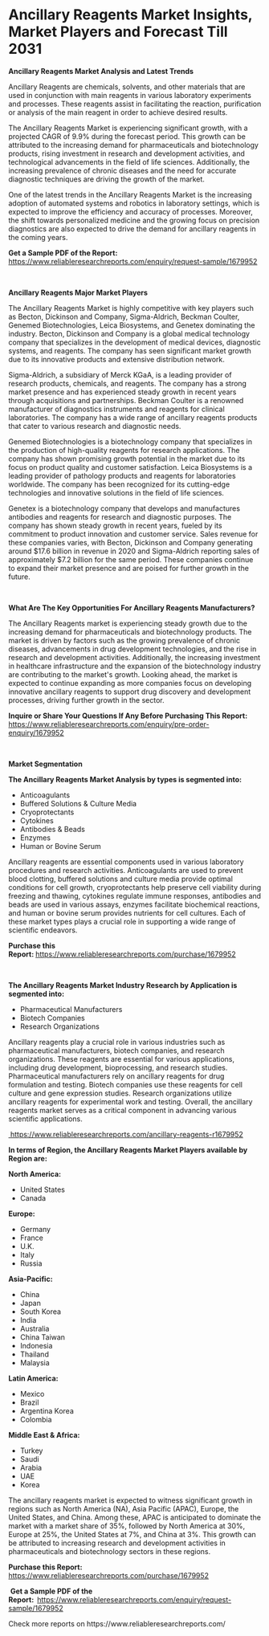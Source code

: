 <p><h1>Ancillary Reagents Market Insights, Market Players and Forecast Till 2031</h1></p><p><strong>Ancillary Reagents Market Analysis and Latest Trends</strong></p>
<p><p>Ancillary Reagents are chemicals, solvents, and other materials that are used in conjunction with main reagents in various laboratory experiments and processes. These reagents assist in facilitating the reaction, purification or analysis of the main reagent in order to achieve desired results.</p><p>The Ancillary Reagents Market is experiencing significant growth, with a projected CAGR of 9.9% during the forecast period. This growth can be attributed to the increasing demand for pharmaceuticals and biotechnology products, rising investment in research and development activities, and technological advancements in the field of life sciences. Additionally, the increasing prevalence of chronic diseases and the need for accurate diagnostic techniques are driving the growth of the market.</p><p>One of the latest trends in the Ancillary Reagents Market is the increasing adoption of automated systems and robotics in laboratory settings, which is expected to improve the efficiency and accuracy of processes. Moreover, the shift towards personalized medicine and the growing focus on precision diagnostics are also expected to drive the demand for ancillary reagents in the coming years.</p></p>
<p><strong>Get a Sample PDF of the Report:&nbsp;</strong> <a href="https://www.reliableresearchreports.com/enquiry/request-sample/1679952">https://www.reliableresearchreports.com/enquiry/request-sample/1679952</a></p>
<p>&nbsp;</p>
<p><strong>Ancillary Reagents Major Market Players</strong></p>
<p><p>The Ancillary Reagents Market is highly competitive with key players such as Becton, Dickinson and Company, Sigma-Aldrich, Beckman Coulter, Genemed Biotechnologies, Leica Biosystems, and Genetex dominating the industry. Becton, Dickinson and Company is a global medical technology company that specializes in the development of medical devices, diagnostic systems, and reagents. The company has seen significant market growth due to its innovative products and extensive distribution network.</p><p>Sigma-Aldrich, a subsidiary of Merck KGaA, is a leading provider of research products, chemicals, and reagents. The company has a strong market presence and has experienced steady growth in recent years through acquisitions and partnerships. Beckman Coulter is a renowned manufacturer of diagnostics instruments and reagents for clinical laboratories. The company has a wide range of ancillary reagents products that cater to various research and diagnostic needs.</p><p>Genemed Biotechnologies is a biotechnology company that specializes in the production of high-quality reagents for research applications. The company has shown promising growth potential in the market due to its focus on product quality and customer satisfaction. Leica Biosystems is a leading provider of pathology products and reagents for laboratories worldwide. The company has been recognized for its cutting-edge technologies and innovative solutions in the field of life sciences.</p><p>Genetex is a biotechnology company that develops and manufactures antibodies and reagents for research and diagnostic purposes. The company has shown steady growth in recent years, fueled by its commitment to product innovation and customer service. Sales revenue for these companies varies, with Becton, Dickinson and Company generating around $17.6 billion in revenue in 2020 and Sigma-Aldrich reporting sales of approximately $7.2 billion for the same period. These companies continue to expand their market presence and are poised for further growth in the future.</p></p>
<p>&nbsp;</p>
<p><strong>What Are The Key Opportunities For Ancillary Reagents Manufacturers?</strong></p>
<p><p>The Ancillary Reagents market is experiencing steady growth due to the increasing demand for pharmaceuticals and biotechnology products. The market is driven by factors such as the growing prevalence of chronic diseases, advancements in drug development technologies, and the rise in research and development activities. Additionally, the increasing investment in healthcare infrastructure and the expansion of the biotechnology industry are contributing to the market's growth. Looking ahead, the market is expected to continue expanding as more companies focus on developing innovative ancillary reagents to support drug discovery and development processes, driving further growth in the sector.</p></p>
<p><strong>Inquire or Share Your Questions If Any Before Purchasing This Report:</strong> <a href="https://www.reliableresearchreports.com/enquiry/pre-order-enquiry/1679952">https://www.reliableresearchreports.com/enquiry/pre-order-enquiry/1679952</a></p>
<p>&nbsp;</p>
<p><strong>Market Segmentation</strong></p>
<p><strong>The Ancillary Reagents Market Analysis by types is segmented into:</strong></p>
<p><ul><li>Anticoagulants</li><li>Buffered Solutions & Culture Media</li><li>Cryoprotectants</li><li>Cytokines</li><li>Antibodies & Beads</li><li>Enzymes</li><li>Human or Bovine Serum</li></ul></p>
<p><p>Ancillary reagents are essential components used in various laboratory procedures and research activities. Anticoagulants are used to prevent blood clotting, buffered solutions and culture media provide optimal conditions for cell growth, cryoprotectants help preserve cell viability during freezing and thawing, cytokines regulate immune responses, antibodies and beads are used in various assays, enzymes facilitate biochemical reactions, and human or bovine serum provides nutrients for cell cultures. Each of these market types plays a crucial role in supporting a wide range of scientific endeavors.</p></p>
<p><strong>Purchase this Report:&nbsp;</strong><a href="https://www.reliableresearchreports.com/purchase/1679952">https://www.reliableresearchreports.com/purchase/1679952</a></p>
<p>&nbsp;</p>
<p><strong>The Ancillary Reagents Market Industry Research by Application is segmented into:</strong></p>
<p><ul><li>Pharmaceutical Manufacturers</li><li>Biotech Companies</li><li>Research Organizations</li></ul></p>
<p><p>Ancillary reagents play a crucial role in various industries such as pharmaceutical manufacturers, biotech companies, and research organizations. These reagents are essential for various applications, including drug development, bioprocessing, and research studies. Pharmaceutical manufacturers rely on ancillary reagents for drug formulation and testing. Biotech companies use these reagents for cell culture and gene expression studies. Research organizations utilize ancillary reagents for experimental work and testing. Overall, the ancillary reagents market serves as a critical component in advancing various scientific applications.</p></p>
<p><a href="https://www.reliableresearchreports.com/ancillary-reagents-r1679952">&nbsp;https://www.reliableresearchreports.com/ancillary-reagents-r1679952</a></p>
<p><strong>In terms of Region, the Ancillary Reagents Market Players available by Region are:</strong></p>
<p>
    <p> <strong> North America: </strong>
        <ul>
            <li>United States</li>
            <li>Canada</li>
        </ul>
        </p> 
    <p> <strong> Europe: </strong>
        <ul>
            <li>Germany</li>
            <li>France</li>
            <li>U.K.</li>
            <li>Italy</li>
            <li>Russia</li>
        </ul>
        </p> 
    <p> <strong> Asia-Pacific: </strong>
        <ul>
            <li>China</li>
            <li>Japan</li>
            <li>South Korea</li>
            <li>India</li>
            <li>Australia</li>
            <li>China Taiwan</li>
            <li>Indonesia</li>
            <li>Thailand</li>
            <li>Malaysia</li>
        </ul>
        </p> 
    <p> <strong> Latin America: </strong>
        <ul>
            <li>Mexico</li>
            <li>Brazil</li>
            <li>Argentina Korea</li>
            <li>Colombia</li>
        </ul>
        </p> 
    <p> <strong> Middle East & Africa: </strong>
        <ul>
            <li>Turkey</li>
            <li>Saudi</li>
            <li>Arabia</li>
            <li>UAE</li>
            <li>Korea</li>
        </ul>
    </p>
    </p>
<p><p>The ancillary reagents market is expected to witness significant growth in regions such as North America (NA), Asia Pacific (APAC), Europe, the United States, and China. Among these, APAC is anticipated to dominate the market with a market share of 35%, followed by North America at 30%, Europe at 25%, the United States at 7%, and China at 3%. This growth can be attributed to increasing research and development activities in pharmaceuticals and biotechnology sectors in these regions.</p></p>
<p><strong>Purchase this Report: </strong><a href="https://www.reliableresearchreports.com/purchase/1679952">https://www.reliableresearchreports.com/purchase/1679952</a></p>
<p>&nbsp;<strong>Get a Sample PDF of the Report:&nbsp;&nbsp;</strong><a href="https://www.reliableresearchreports.com/enquiry/request-sample/1679952">https://www.reliableresearchreports.com/enquiry/request-sample/1679952</a></p>
<p><strong></strong></p>
<p>Check more reports on https://www.reliableresearchreports.com/</p>